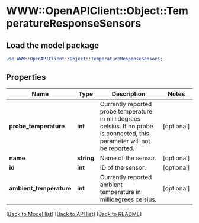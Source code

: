 # WWW::OpenAPIClient::Object::TemperatureResponseSensors

## Load the model package
```perl
use WWW::OpenAPIClient::Object::TemperatureResponseSensors;
```

## Properties
Name | Type | Description | Notes
------------ | ------------- | ------------- | -------------
**probe_temperature** | **int** | Currently reported probe temperature in millidegrees celsius. If no probe is connected, this parameter will not be reported. | [optional] 
**name** | **string** | Name of the sensor. | [optional] 
**id** | **int** | ID of the sensor. | [optional] 
**ambient_temperature** | **int** | Currently reported ambient temperature in millidegrees celsius. | [optional] 

[[Back to Model list]](../README.md#documentation-for-models) [[Back to API list]](../README.md#documentation-for-api-endpoints) [[Back to README]](../README.md)


